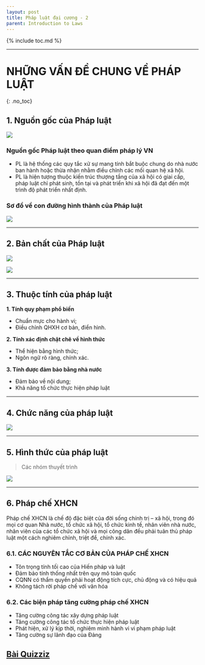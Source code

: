```yaml
---
layout: post
title: Pháp luật đại cương - 2
parent: Introduction to Laws
---
```


{% include toc.md %}

---

# NHỮNG VẤN ĐỀ CHUNG VỀ PHÁP LUẬT
{: .no_toc}

## 1. Nguồn gốc của Pháp luật

![](https://i.ibb.co/ZxRWpWB/Capture.png)

### Nguồn gốc Pháp luật theo quan điểm pháp lý VN

- PL là hệ thống các quy tắc xử sự mang tính bắt buộc chung do nhà nước ban hành hoặc thừa nhận nhằm điều chỉnh các mối quan hệ xã hội.
- PL là hiện tượng thuộc kiến trúc thượng tầng của xã hội có giai cấp, pháp luật chỉ phát sinh, tồn tại và phát triển khi xã hội đã đạt đến một trình độ phát triển nhất định.

### Sơ đồ về con đường hình thành của Pháp luật

![](https://i.ibb.co/pWGhthT/save.png)

---

## 2. Bản chất của Pháp luật

![](https://i.ibb.co/LNm1gxz/Capture.png)

![](https://i.ibb.co/64qW0jb/gsjKKgN.png)

---

## 3. Thuộc tính của pháp luật

**1. Tính quy phạm phổ biến**

- Chuẩn mực cho hành vi;
- Điều chỉnh QHXH cơ bản, điển hình.

**2. Tính xác định chặt chẽ về hình thức**

- Thể hiện bằng hình thức;
- Ngôn ngữ rõ ràng, chính xác.

**3. Tính được đảm bảo bằng nhà nước**

- Đảm bảo về nội dung;
- Khả năng tổ chức thực hiện pháp luật

---

## 4. Chức năng của pháp luật

![](https://i.ibb.co/sRqKMdW/hQX0XZq.png)

---


## 5. Hình thức của pháp luật

> Các nhóm thuyết trình

![](https://i.ibb.co/mNXBHF4/2gEE1Yh.png)

---

## 6. Pháp chế XHCN

Pháp chế XHCN là chế độ đặc biệt của đời sống chính trị – xã hội, trong đó mọi cơ quan Nhà nước, tổ chức xã hội, tổ chức kinh tế, nhân viên nhà nước, nhân viên của các tổ chức xã hội và mọi công dân đều phải tuân thủ pháp luật một cách nghiêm chỉnh, triệt để, chính xác.

### 6.1. CÁC NGUYÊN TẮC CƠ BẢN CỦA PHÁP CHẾ XHCN

* Tôn trọng tính tối cao của Hiến pháp và luật 
* Đảm bảo tính thống nhất trên quy mô toàn quốc 
* CQNN có thẩm quyền phải hoạt động tích cực, chủ động và có hiệu quả 
* Không tách rời pháp chế với văn hóa

### 6.2. Các biện pháp tăng cường pháp chế XHCN

* Tăng cường công tác xây dựng pháp luật
* Tăng cường công tác tổ chức thực hiện pháp luật
* Phát hiện, xử lý kịp thời, nghiêm minh hành vi vi phạm pháp luật
* Tăng cường sự lãnh đạo của Đảng


## [Bài Quizziz](https://quizizz.com/join/game/U2FsdGVkX19dfEdVU5iw3EYF9Dmx4m7q3PmECiFBtDhQSeox9vKiSSE3o0B7H6DrN%252F6gNwuHS1SkID%252F5jDl6Dw%253D%253D?gameType=async&page=summary)